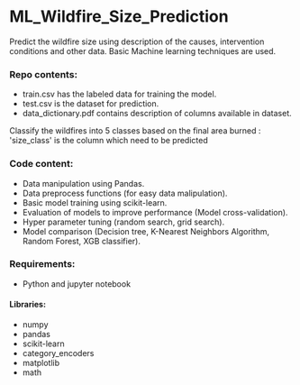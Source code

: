 # ML_Wildfire_Size_Prediction
Predict the wildfire size using description of the causes, intervention conditions and other data.
Basic Machine learning techniques are used.

### Repo contents:
- train.csv has the labeled data for training the model.
- test.csv is the dataset for prediction.
- data_dictionary.pdf contains description of columns available in dataset.

Classify the wildfires into 5 classes based on the final area burned :
'size_class' is the column which need to be predicted

### Code content:
- Data manipulation using Pandas.
- Data preprocess functions (for easy data malipulation).
- Basic model training using scikit-learn.
- Evaluation of models to improve performance (Model cross-validation).
- Hyper parameter tuning (random search, grid search).
- Model comparison (Decision tree, K-Nearest Neighbors Algorithm, Random Forest, XGB classifier).

### Requirements:
- Python and jupyter notebook
#### Libraries:
- numpy
- pandas
- scikit-learn
- category_encoders
- matplotlib
- math

